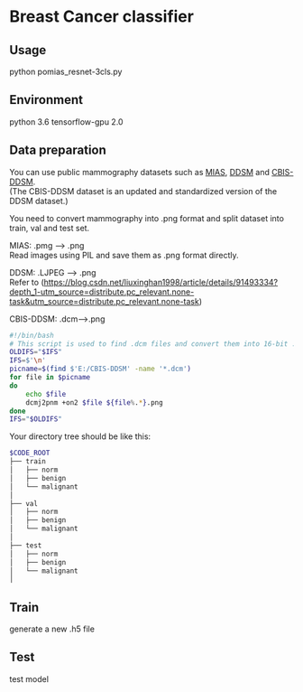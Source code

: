 # Breast Cancer classifier 

## Usage
python pomias_resnet-3cls.py

## Environment
python 3.6
tensorflow-gpu 2.0

## Data preparation
You can use public mammography datasets such as [MIAS](http://peipa.essex.ac.uk/pix/mias/), [DDSM](http://www.eng.usf.edu/cvprg/Mammography/Database.html) and [CBIS-DDSM](https://wiki.cancerimagingarchive.net/display/Public/CBIS-DDSM).  <br>(The CBIS-DDSM dataset is an updated and standardized version of the DDSM dataset.)

You need to convert mammography into .png format and split dataset into train, val and test set.

MIAS: .pmg --> .png<br>Read images using PIL and save them as .png format directly.

DDSM: .LJPEG --> .png<br>Refer to (https://blog.csdn.net/liuxinghan1998/article/details/91493334?depth_1-utm_source=distribute.pc_relevant.none-task&utm_source=distribute.pc_relevant.none-task)

CBIS-DDSM: .dcm-->.png
````bash
#!/bin/bash
# This script is used to find .dcm files and convert them into 16-bit .png files
OLDIFS="$IFS"
IFS=$'\n'
picname=$(find $'E:/CBIS-DDSM' -name '*.dcm')    
for file in $picname   
do    
	echo $file
	dcmj2pnm +on2 $file ${file%.*}.png	  
done  
IFS="$OLDIFS"
`````````
Your directory tree should be like this:
````bash
$CODE_ROOT
├── train
│   ├── norm
│   ├── benign
│   └── malignant
│  
├── val
│   ├── norm
│   ├── benign
│   └── malignant
│  
├── test
│   ├── norm
│   ├── benign
│   └── malignant
│  
````
Train
--------------
generate a new .h5 file

Test
--------------
test model

